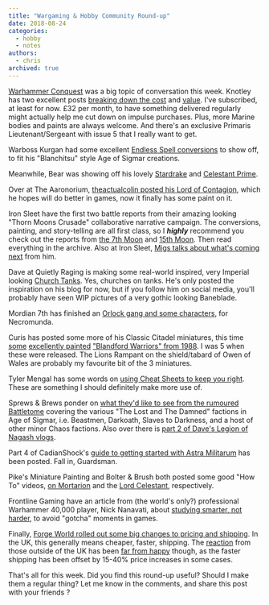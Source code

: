 ```yaml
---
title: "Wargaming & Hobby Community Round-up"
date: 2018-08-24
categories:
  - hobby
  - notes
authors:
  - chris
archived: true
---
```


[Warhammer Conquest](http://www.warhammer40000conquest.com/) was a big topic of conversation this week. Knotley has two excellent posts [breaking down the cost](https://vincentknotley.wordpress.com/2018/08/20/speculative-look-warhammer-40000-conquest/) and [value](https://vincentknotley.wordpress.com/2018/08/22/warhammer-40000-conquests-rumoured-value/). I've subscribed, at least for now. £32 per month, to have something delivered regularly might actually help me cut down on impulse purchases. Plus, more Marine bodies and paints are always welcome. And there's an exclusive Primaris Lieutenant/Sergeant with issue 5 that I really want to get.

Warboss Kurgan had some excellent [Endless Spell conversions](https://warbosskurgan.blogspot.com/2018/08/endless-spells-of-harrowmark-part-2.html) to show off, to fit his "Blanchitsu" style Age of Sigmar creations.

Meanwhile, Bear was showing off his lovely [Stardrake](https://minimusingofabear.wordpress.com/2018/08/20/stardrake/) and [Celestant Prime](https://minimusingofabear.wordpress.com/2018/08/21/celestial-prime/).

Over at The Aaronorium, [theactualcolin posted his Lord of Contagion](https://talesfromtheaaronorium.com/2018/08/23/dont-fear-the-plaguereaper/), which he hopes will do better in games, now it finally has some paint on it.

Iron Sleet have the first two battle reports from their amazing looking "Thorn Moons Crusade" collaborative narrative campaign. The conversions, painting, and story-telling are all first class, so I **_highly_** recommend you check out the reports from [the 7th Moon](https://ironsleet.com/2018/08/21/thorn-moons-crusade-7th-moon-wolves-at-the-gates-part-i/) and [15th Moon](https://ironsleet.com/2018/08/22/thorn-moons-crusade-15th-moon-x-marks-the-moon/). Then read everything in the archive. Also at Iron Sleet, [Migs talks about what's coming next](https://ironsleet.com/2018/08/24/the-maker-the-untold/) from him.

Dave at Quietly Raging is making some real-world inspired, very Imperial looking [Church Tanks](https://nerodine.blogspot.com/2018/08/church-tank-introduction.html). Yes, churches on tanks. He's only posted the inspiration on his blog for now, but if you follow him on social media, you'll probably have seen WIP pictures of a very gothic looking Baneblade.

Mordian 7th has finished an [Orlock gang and some characters](http://mordian7th.blogspot.com/2018/08/necromunda-house-orlock-gang-slate.html), for Necromunda.

Curis has posted some more of his Classic Citadel miniatures, this time [some](http://www.ninjabread.co.uk/aetius-owen-dracula-blandford-warriors-episodes-10-11-12/) [excellently painted](http://www.ninjabread.co.uk/aetius-owen-dracula-blandford-warriors-episodes-10-11-12/) ["Blandford Warriors" from 1988](http://www.ninjabread.co.uk/aetius-owen-dracula-blandford-warriors-episodes-10-11-12/). I was 5 when these were released. The Lions Rampant on the shield/tabard of Owen of Wales are probably my favourite bit of the 3 miniatures.

Tyler Mengal has some words on [using Cheat Sheets to keep you right](http://www.mengelminiatures.com/2018/08/wargaming-cheat-sheets.html). These are something I should definitely make more use of.

Sprews & Brews ponder on [what they'd like to see from the rumoured Battletome](https://spruesandbrews.com/2018/08/23/darkoath-unalligned-and-the-realm-of-chaos-what-we-would-like-to-see-in-a-new-battletome/) covering the various "The Lost and The Damned" factions in Age of Sigmar, i.e. Beastmen, Darkoath, Slaves to Darkness, and a host of other minor Chaos factions. Also over there is [part 2 of Dave's Legion of Nagash vlogs](https://spruesandbrews.com/2018/08/20/daves-legions-of-nagash-vlog-2/).

Part 4 of CadianShock's [guide to getting started with Astra Militarum](https://cadianshock.com/play-astra-militarum-getting-started/) has been posted. Fall in, Guardsman.

Pike's Miniature Painting and Bolter & Brush both posted some good "How To" videos, [on Mortarion](http://www.pikesminiaturepainting.com/2018/08/20/how-to-paint-mortarion-daemon-primarch/) and the [Lord Celestant](https://brushandboltgun.com/2018/08/22/video-how-to-paint-a-stormcast-eternals-lord-celestant/), respectively.

Frontline Gaming have an article from (the world's only?) professional Warhammer 40,000 player, Nick Nanavati, about [studying smarter, not harder](https://www.frontlinegaming.org/2018/08/20/study-smarter-not-harder-nick-nanavati-1/), to avoid "gotcha" moments in games.

Finally, [Forge World rolled out some big changes to pricing and shipping](https://www.warhammer-community.com/2018/08/22/21st-aug-faster-shipping-better-service-todayfw-homepage-post-1/). In the UK, this generally means cheaper, faster, shipping. The [reaction](https://www.reddit.com/r/Warhammer40k/comments/99ioh0/it_keeps_getting_deleted_off_facebook/) from those outside of the UK has been [far from happy](https://www.reddit.com/r/Warhammer40k/comments/99lpkd/someone_posted_this_on_fws_facebook_page/) though, as the faster shipping has been offset by 15-40% price increases in some cases.

That's all for this week. Did you find this round-up useful? Should I make them a regular thing? Let me know in the comments, and share this post with your friends ?
